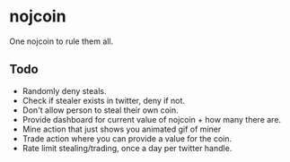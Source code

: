 nojcoin
=======

One nojcoin to rule them all.

## Todo
* Randomly deny steals.
* Check if stealer exists in twitter, deny if not.
* Don't allow person to steal their own coin.
* Provide dashboard for current value of nojcoin + how many there are.
* Mine action that just shows you animated gif of miner
* Trade action where you can provide a value for the coin.
* Rate limit stealing/trading, once a day per twitter handle.

